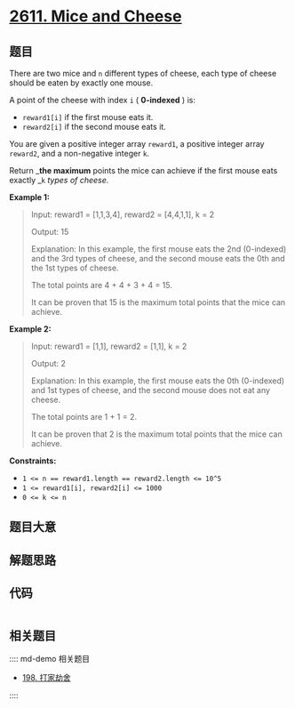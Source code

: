 # [2611. Mice and Cheese](https://leetcode.com/problems/mice-and-cheese/)

## 题目

There are two mice and `n` different types of cheese, each type of cheese
should be eaten by exactly one mouse.

A point of the cheese with index `i` ( **0-indexed** ) is:

- `reward1[i]` if the first mouse eats it.
- `reward2[i]` if the second mouse eats it.

You are given a positive integer array `reward1`, a positive integer array
`reward2`, and a non-negative integer `k`.

Return _**the maximum** points the mice can achieve if the first mouse eats
exactly _`k` _types of cheese._

**Example 1:**

> Input: reward1 = [1,1,3,4], reward2 = [4,4,1,1], k = 2
>
> Output: 15
>
> Explanation: In this example, the first mouse eats the 2nd (0-indexed) and the 3rd types of cheese, and the second mouse eats the 0th and the 1st types of cheese.
>
> The total points are 4 + 4 + 3 + 4 = 15.
>
> It can be proven that 15 is the maximum total points that the mice can achieve.

**Example 2:**

> Input: reward1 = [1,1], reward2 = [1,1], k = 2
>
> Output: 2
>
> Explanation: In this example, the first mouse eats the 0th (0-indexed) and 1st types of cheese, and the second mouse does not eat any cheese.
>
> The total points are 1 + 1 = 2.
>
> It can be proven that 2 is the maximum total points that the mice can achieve.

**Constraints:**

- `1 <= n == reward1.length == reward2.length <= 10^5`
- `1 <= reward1[i], reward2[i] <= 1000`
- `0 <= k <= n`

## 题目大意

## 解题思路

## 代码

```javascript

```

## 相关题目

:::: md-demo 相关题目

- [198. 打家劫舍](https://leetcode.com/problems/house-robber)

::::
